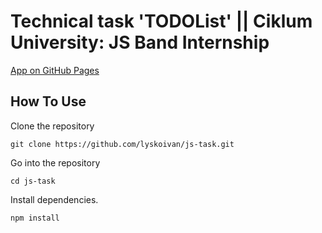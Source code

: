 # Technical task 'TODOList' || Ciklum University: JS Band Internship

[App on GitHub Pages](https://lyskoivan.github.io/js-task/dist/index.html)

## How To Use

Clone the repository

```
git clone https://github.com/lyskoivan/js-task.git
```

Go into the repository

```
cd js-task
```

Install dependencies.

```
npm install
```
